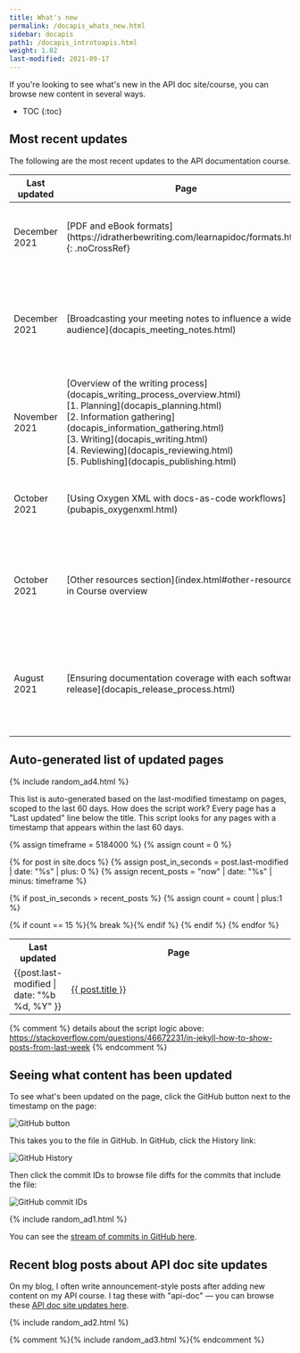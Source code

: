 ```yaml
---
title: What's new
permalink: /docapis_whats_new.html
sidebar: docapis
path1: /docapis_introtoapis.html
weight: 1.02
last-modified: 2021-09-17
---
```


If you're looking to see what's new in the API doc site/course, you can browse new content in several ways.

* TOC
{:toc}

<h2>Most recent updates</h2>

The following are the most recent updates to the API documentation course.

<table>
  <col width="20%">
  <col width="30%">
  <col width="50%">
<thead>
<tr>
  <th>Last updated</th>
  <th>Page</th>
  <th>Description</th>
</tr>
</thead>
<tbody>
<tr>
  <td>December 2021</td>
  <td markdown="span">[PDF and eBook formats](https://idratherbewriting.com/learnapidoc/formats.html){: .noCrossRef}</td>
  <td markdown="span">Created PDF, Kindle, and EPUB versions of the course that you can download.</td>
</tr>
<tr>
  <td>December 2021</td>
  <td markdown="span">[Broadcasting your meeting notes to influence a wider audience](docapis_meeting_notes.html)</td>
  <td markdown="span">Added a new article about why you should broadcast your meeting notes as a tool for influencing other groups.</td>
</tr>
<tr>
  <td>November 2021</td>
  <td markdown="span">
  [Overview of the writing process](docapis_writing_process_overview.html)<br/>
  [1. Planning](docapis_planning.html)<br/>
  [2. Information gathering](docapis_information_gathering.html)<br/>
  [3. Writing](docapis_writing.html)<br/>
  [4. Reviewing](docapis_reviewing.html)<br/>
  [5. Publishing](docapis_publishing.html)
  </td>
  <td>A new section that covers the process for researching, drafting, writing, editing, and publishing documentation.</td>
</tr>
<tr>
  <td>October 2021</td>
  <td markdown="span">[Using Oxygen XML with docs-as-code workflows](pubapis_oxygenxml.html)</td>
  <td markdown="span">Added a new article in the publishing tools section using Oxygen XML.</td>
</tr>
<tr>
  <td>October 2021</td>
  <td markdown="span">[Other resources section](index.html#other-resources) in Course overview</td>
  <td markdown="span">Updated the Course overview with a list of additional resources (books, courses, etc.).</td>
</tr>
<tr>
  <td>August 2021</td>
  <td markdown="span">[Ensuring documentation coverage with each software release](docapis_release_process.html)</td>
  <td markdown="span">Covers best practices for ensuring that each new feature in a release has adequate documentation coverage.</td>
</tr>
</tbody>
</table>

## Auto-generated list of updated pages

{% include random_ad4.html %}

This list is auto-generated based on the last-modified timestamp on pages, scoped to the last 60 days. How does the script work? Every page has a "Last updated" line below the title. This script looks for any pages with a timestamp that appears within the last 60 days.

<table>
<col width="20%">
<col width="80%">
<tr>
<th>Last updated</th>
<th>Page</th>
</tr>

{% assign timeframe = 5184000 %}
{% assign count = 0 %}

{% for post in site.docs %}
  {% assign post_in_seconds = post.last-modified | date: "%s" | plus: 0 %}
  {% assign recent_posts = "now" | date: "%s" | minus: timeframe  %}

  {% if post_in_seconds > recent_posts %}
  {% assign count = count | plus:1 %}

<tr>
<td>{{post.last-modified | date: "%b %d, %Y" }}</td>
<td><a href="{{ post.permalink | remove: "/" }}">{{ post.title }}</a> </td>
</tr>
{% if count == 15 %}{% break %}{% endif %}
{% endif %}
{% endfor %}
</table>

{% comment %}
details about the script logic above: https://stackoverflow.com/questions/46672231/in-jekyll-how-to-show-posts-from-last-week
{% endcomment %}


## Seeing what content has been updated

To see what's been updated on the page, click the GitHub button next to the timestamp on the page:

<img class="small_medium" src="{{site.media}}/github_button_whats_new.png" alt="GitHub button" />

This takes you to the file in GitHub. In GitHub, click the History link:

<img class="small_medium" src="{{site.media}}/github_history_view.png" alt="GitHub History" />

Then click the commit IDs to browse file diffs for the commits that include the file:

<img class="small_medium" src="{{site.media}}/github_commit_ids.png" alt="GitHub commit IDs" />

{% include random_ad1.html %}

You can see the [stream of commits in GitHub here](https://github.com/tomjoht/learnapidoc/commits/main).

## Recent blog posts about API doc site updates

On my blog, I often write announcement-style posts after adding new content on my API course. I tag these with "api-doc" &mdash; you can browse these [API doc site updates here](https://idratherbewriting.com/category-apidoc-site-updates/).

{% include random_ad2.html %}

{% comment %}{% include random_ad3.html %}{% endcomment %}
